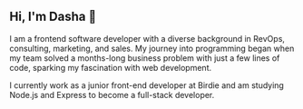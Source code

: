 ## Hi, I'm Dasha 👋
I am a frontend software developer with a diverse background in RevOps, consulting, marketing, and sales. My journey into programming began when my team solved a months-long business problem with just a few lines of code, sparking my fascination with web development. 

I currently work as a junior front-end developer at Birdie and am studying Node.js and Express to become a full-stack developer. 
